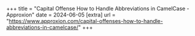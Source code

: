 +++
title = "Capital Offense How to Handle Abbreviations in CamelCase - Approxion"
date = 2024-06-05
[extra]
url = "https://www.approxion.com/capital-offenses-how-to-handle-abbreviations-in-camelcase/"
+++
